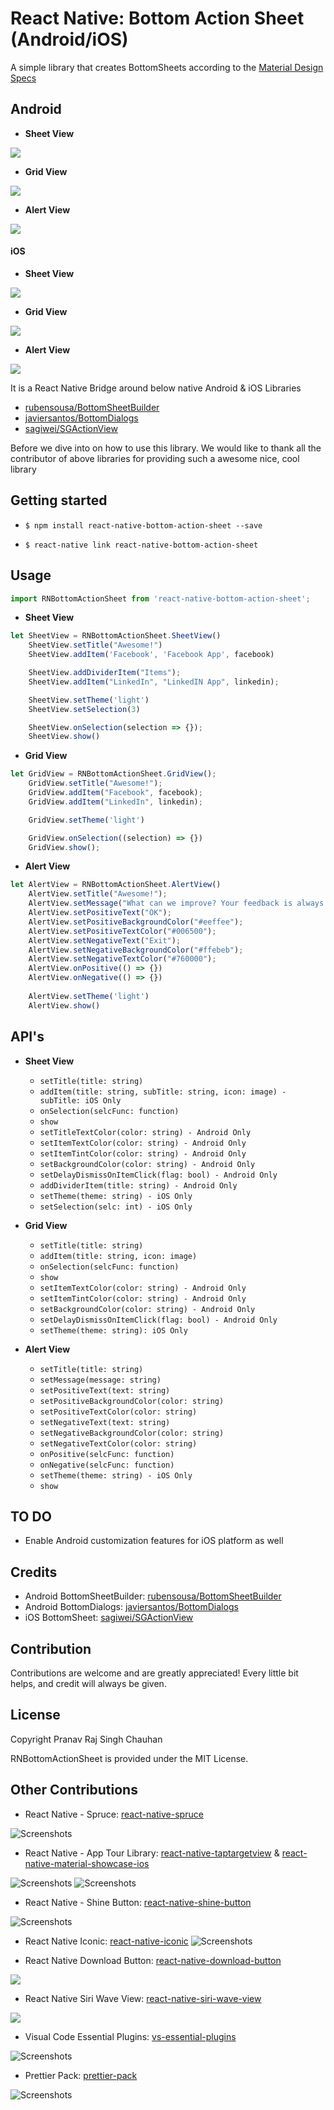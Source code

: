 
# React Native: Bottom Action Sheet (Android/iOS)

A simple library that creates BottomSheets according to the [Material Design Specs](https://material.google.com/components/bottom-sheets.html) 
## Android

- **Sheet View**

![](https://github.com/rubensousa/BottomSheetBuilder/raw/master/screens/normal_demo.gif)

- **Grid View**

![](https://github.com/rubensousa/BottomSheetBuilder/raw/master/screens/tablet_grid.png)

- **Alert View**

![](https://raw.githubusercontent.com/javiersantos/BottomDialogs/master/Screenshots/gif-1.gif)

#### iOS

- **Sheet View**

![](https://github.com/sagiwei/SGActionView/raw/master/sheet.png)

- **Grid View**

![](https://github.com/sagiwei/SGActionView/raw/master/grid.png)

- **Alert View**

![](https://github.com/sagiwei/SGActionView/raw/master/alert.png)

It is a React Native Bridge around below native Android & iOS Libraries

- [rubensousa/BottomSheetBuilder](https://github.com/rubensousa/BottomSheetBuilder)
- [javiersantos/BottomDialogs](https://github.com/javiersantos/BottomDialogs)
- [sagiwei/SGActionView](https://github.com/sagiwei/SGActionView)

Before we dive into on how to use this library. We would like to thank all the contributor of above libraries for providing such a awesome nice, cool library

## Getting started

- `$ npm install react-native-bottom-action-sheet --save`

- `$ react-native link react-native-bottom-action-sheet`


## Usage
```javascript
import RNBottomActionSheet from 'react-native-bottom-action-sheet';

```

- **Sheet View**
```javascript
let SheetView = RNBottomActionSheet.SheetView()
    SheetView.setTitle("Awesome!")
    SheetView.addItem('Facebook', 'Facebook App', facebook)

    SheetView.addDividerItem("Items");
    SheetView.addItem("LinkedIn", "LinkedIN App", linkedin);

    SheetView.setTheme('light')
    SheetView.setSelection(3)

    SheetView.onSelection(selection => {});
    SheetView.show()
```

- **Grid View**
```javascript
let GridView = RNBottomActionSheet.GridView();
    GridView.setTitle("Awesome!");
    GridView.addItem("Facebook", facebook);
    GridView.addItem("LinkedIn", linkedin);

    GridView.setTheme('light')

    GridView.onSelection((selection) => {})
    GridView.show();
```

- **Alert View**
```javascript
let AlertView = RNBottomActionSheet.AlertView()
    AlertView.setTitle("Awesome!");
    AlertView.setMessage("What can we improve? Your feedback is always welcome.");
    AlertView.setPositiveText("OK");
    AlertView.setPositiveBackgroundColor("#eeffee");
    AlertView.setPositiveTextColor("#006500");
    AlertView.setNegativeText("Exit");
    AlertView.setNegativeBackgroundColor("#ffebeb");
    AlertView.setNegativeTextColor("#760000");
    AlertView.onPositive(() => {})
    AlertView.onNegative(() => {})
    
    AlertView.setTheme('light')
    AlertView.show()
```

## API's

- **Sheet View**
	- `setTitle(title: string)`
	- `addItem(title: string, subTitle: string, icon: image) - subTitle: iOS Only`
	- `onSelection(selcFunc: function)`
	- `show`
	- `setTitleTextColor(color: string) - Android Only` 
	- `setItemTextColor(color: string) - Android Only`
	- `setItemTintColor(color: string) - Android Only`
	- `setBackgroundColor(color: string) - Android Only`
	- `setDelayDismissOnItemClick(flag: bool) - Android Only`
	- `addDividerItem(title: string) - Android Only`
	- `setTheme(theme: string) - iOS Only`
	- `setSelection(selc: int) - iOS Only`

- **Grid View**
	- `setTitle(title: string)`
	- `addItem(title: string, icon: image)`
	- `onSelection(selcFunc: function)`
	- `show`
	- `setItemTextColor(color: string) - Android Only`
	- `setItemTintColor(color: string) - Android Only`
	- `setBackgroundColor(color: string) - Android Only`
	- `setDelayDismissOnItemClick(flag: bool) - Android Only`
	- `setTheme(theme: string): iOS Only`

- **Alert View**
	- `setTitle(title: string)`
	- `setMessage(message: string)`
	- `setPositiveText(text: string)`
	- `setPositiveBackgroundColor(color: string)`
	- `setPositiveTextColor(color: string)`
	- `setNegativeText(text: string)`
	- `setNegativeBackgroundColor(color: string)`
	- `setNegativeTextColor(color: string)`
	- `onPositive(selcFunc: function)`
	- `onNegative(selcFunc: function)`
	- `setTheme(theme: string) - iOS Only`
	- `show`

## TO DO
- Enable Android customization features for iOS platform as well

## Credits

- Android BottomSheetBuilder: [rubensousa/BottomSheetBuilder](https://github.com/rubensousa/BottomSheetBuilder)
- Android BottomDialogs: [javiersantos/BottomDialogs](https://github.com/javiersantos/BottomDialogs)
- iOS BottomSheet: [sagiwei/SGActionView](https://github.com/sagiwei/SGActionView)

## Contribution
Contributions are welcome and are greatly appreciated! Every little bit helps, and credit will always be given.

## License
Copyright Pranav Raj Singh Chauhan

RNBottomActionSheet is provided under the MIT License.



## Other Contributions
- React Native - Spruce: [react-native-spruce](https://github.com/prscX/react-native-spruce)

![Screenshots](https://github.com/willowtreeapps/spruce-ios/raw/master/imgs/extensibility-tests.gif)

- React Native - App Tour Library: [react-native-taptargetview](https://github.com/prscX/react-native-taptargetview) & [react-native-material-showcase-ios](https://github.com/prscX/react-native-material-showcase-ios)

![Screenshots](https://github.com/KeepSafe/TapTargetView/raw/master/.github/video.gif)
![Screenshots](https://github.com/aromajoin/material-showcase-ios/raw/master/art/material-showcase.gif?raw=true)

- React Native - Shine Button: [react-native-shine-button](https://github.com/prscX/react-native-shine-button)

![Screenshots](https://raw.githubusercontent.com/ChadCSong/ShineButton/master/demo_shine_others.gif)

- React Native Iconic: [react-native-iconic](https://github.com/prscX/react-native-iconic)
![Screenshots](https://camo.githubusercontent.com/b18993cbfe91de8abdc0019dc9a6cd44707eec21/68747470733a2f2f6431337961637572716a676172612e636c6f756466726f6e742e6e65742f75736572732f3338313133332f73637265656e73686f74732f313639363538302f766266706f70666c6174627574746f6e332e676966)

- React Native Download Button: [react-native-download-button](https://github.com/prscX/react-native-download-button)

![](https://github.com/fenjuly/ArrowDownloadButton/raw/master/screenshots/arrowdownloadbutton.gif)

- React Native Siri Wave View: [react-native-siri-wave-view](https://github.com/prscX/react-native-siri-wave-view)

![](https://cdn.dribbble.com/users/341264/screenshots/2203511/wave.gif)

- Visual Code Essential Plugins: [vs-essential-plugins](https://github.com/prscX/vs-essential-plugins)

![Screenshots](https://pbs.twimg.com/profile_images/922911523328081920/jEKFRPKV_400x400.jpg)

- Prettier Pack: [prettier-pack](https://github.com/prscX/prettier-pack)

![Screenshots](https://raw.githubusercontent.com/prettier/prettier-logo/master/images/prettier-banner-light.png)